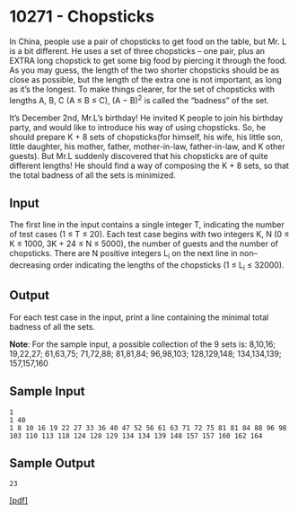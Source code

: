 # 10271 - Chopsticks

In China, people use a pair of chopsticks to get food on the table, but Mr. L is a bit different. He uses
a set of three chopsticks – one pair, plus an EXTRA long chopstick to get some big food by piercing
it through the food. As you may guess, the length of the two shorter chopsticks should be as close as
possible, but the length of the extra one is not important, as long as it’s the longest. To make things
clearer, for the set of chopsticks with lengths A, B, C (A ≤ B ≤ C), (A − B)<sup>2</sup> is called the 
“badness” of the set.  

It’s December 2nd, Mr.L’s birthday! He invited K people to join his birthday party, and would like
to introduce his way of using chopsticks. So, he should prepare K + 8 sets of chopsticks(for himself,
his wife, his little son, little daughter, his mother, father, mother-in-law, father-in-law, and K other
guests). But Mr.L suddenly discovered that his chopsticks are of quite different lengths! He should find
a way of composing the K + 8 sets, so that the total badness of all the sets is minimized.


## Input

The first line in the input contains a single integer T, indicating the number of test cases (1 ≤ T ≤ 20).
Each test case begins with two integers K, N (0 ≤ K ≤ 1000, 3K + 24 ≤ N ≤ 5000), the number of
guests and the number of chopsticks.
There are N positive integers L<sub>i</sub> on the next line in non–decreasing order indicating the 
lengths of the chopsticks (1 ≤ L<sub>i</sub> ≤ 32000).


## Output

For each test case in the input, print a line containing the minimal total badness of all the sets.  

**Note**: For the sample input, a possible collection of the 9 sets is:
8,10,16; 19,22,27; 61,63,75; 71,72,88; 81,81,84; 96,98,103; 128,129,148; 134,134,139; 157,157,160


## Sample Input

```
1
1 40
1 8 10 16 19 22 27 33 36 40 47 52 56 61 63 71 72 75 81 81 84 88 96 98
103 110 113 118 124 128 129 134 134 139 148 157 157 160 162 164
```


## Sample Output

```
23
```

[\[pdf\]](https://uva.onlinejudge.org/external/102/10271.pdf)
